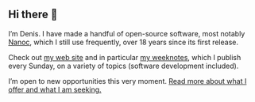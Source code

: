 ## Hi there 👋

I’m Denis. I have made a handful of open-source software, most notably [Nanoc](https://nanoc.app/), which I still use frequently, over 18 years since its first release.

Check out [my web site](https://denisdefreyne.com/) and in particular [my weeknotes](https://denisdefreyne.com/weeknotes/), which I publish every Sunday, on a variety of topics (software development included).

I’m open to new opportunities this very moment. [Read more about what I offer and what I am seeking.](https://denisdefreyne.com/notes/get-me-a-job-2025/)

<!--
**denisdefreyne/denisdefreyne** is a ✨ _special_ ✨ repository because its `README.md` (this file) appears on your GitHub profile.

Here are some ideas to get you started:

- 🔭 I’m currently working on ...
- 🌱 I’m currently learning ...
- 👯 I’m looking to collaborate on ...
- 🤔 I’m looking for help with ...
- 💬 Ask me about ...
- 📫 How to reach me: ...
- 😄 Pronouns: ...
- ⚡ Fun fact: ...
-->
